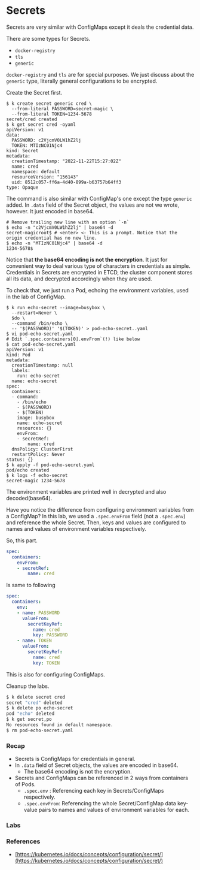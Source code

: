 # Secrets

Secrets are very similar with ConfigMaps except it deals the credential data.

There are some types for Secrets.

* `docker-registry`
* `tls`
* `generic`

`docker-registry` and `tls` are for special purposes. We just discuss about the `generic` type, literally general configurations to be encrypted.

Create the Secret first.

```shell
$ k create secret generic cred \
  --from-literal PASSWORD=secret-magic \
  --from-literal TOKEN=1234-5678
secret/cred created
$ k get secret cred -oyaml
apiVersion: v1
data:
  PASSWORD: c2VjcmV0LW1hZ2lj
  TOKEN: MTIzNC01Njc4
kind: Secret
metadata:
  creationTimestamp: "2022-11-22T15:27:02Z"
  name: cred
  namespace: default
  resourceVersion: "156143"
  uid: 8512c057-ff6a-4d40-899a-b63757b64ff3
type: Opaque
```

The command is also similar with ConfigMap's one except the type `generic` added. In `.data` field of the Secret object, the values are not we wrote, however. It just encoded in base64.

```shell
# Remove trailing new line with an option `-n`
$ echo -n "c2VjcmV0LW1hZ2lj" | base64 -d
secret-magicroot$ # <enter> <- This is a prompt. Notice that the origin credential has no new line.
$ echo -n "MTIzNC01Njc4" | base64 -d
1234-5678$

```

Notice that **the base64 encoding is not the encryption**. It just for convenient way to deal various type of characters in credentials as simple. Credentials in Secrets are encrypted in ETCD, the cluster component stores all its data, and decrypted accordingly when they are used.

To check that, we just run a Pod, echoing the environment variables, used in the lab of ConfigMap.

```shell
$ k run echo-secret --image=busybox \
  --restart=Never \
  $do \
  --command /bin/echo \
  -- '$(PASSWORD)' '$(TOKEN)' > pod-echo-secret..yaml
$ vi pod-echo-secret.yaml
# Edit `.spec.containers[0].envFrom`(!) like below
$ cat pod-echo-secret.yaml
apiVersion: v1
kind: Pod
metadata:
  creationTimestamp: null
  labels:
    run: echo-secret
  name: echo-secret
spec:
  containers:
  - command:
    - /bin/echo
    - $(PASSWORD)
    - $(TOKEN)
    image: busybox
    name: echo-secret
    resources: {}
    envFrom:
    - secretRef:
        name: cred
  dnsPolicy: ClusterFirst
  restartPolicy: Never
status: {}
$ k apply -f pod-echo-secret.yaml
pod/echo created
$ k logs -f echo-secret
secret-magic 1234-5678
```

The environment variables are printed well in decrypted and also decoded(base64).

Have you notice the difference from configuring environment variables from a ConfigMap? In this lab, we used a `.spec.envFrom` field (not a `.spec.env`) and reference the whole Secret. Then, keys and values are configured to names and values of environment variables respectively.

So, this part.

```yaml
spec:
  containers:
    envFrom:
    - secretRef:
        name: cred
```

Is same to following

```yaml
spec:
  containers:
    env:
    - name: PASSWORD
      valueFrom:
        secretKeyRef:
          name: cred
          key: PASSWORD
    - name: TOKEN
      valueFrom:
        secretKeyRef:
          name: cred
          key: TOKEN
```

This is also for configuring ConfigMaps.

Cleanup the labs.

```bash
$ k delete secret cred
secret "cred" deleted
$ k delete po echo-secret
pod "echo" deleted
$ k get secret,po
No resources found in default namespace.
$ rm pod-echo-secret.yaml
```

### Recap

* Secrets is ConfigMaps for credentials in general.
* In `.data` field of Secret objects, the values are encoded in base64.
  * The base64 encoding is not the encryption.
* Secrets and ConfigMaps can be referenced in 2 ways from containers of Pods.
  * `.spec.env` : Referencing each key in Secrets/ConfigMaps respectively.
  * `.spec.envFrom`: Referencing the whole Secret/ConfigMap data key-value pairs to names and values of environment variables for each.

### Labs

### References

* [https://kubernetes.io/docs/concepts/configuration/secret/](https://kubernetes.io/docs/concepts/configuration/secret/)
